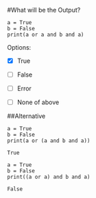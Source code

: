 #What will be the Output?

```
a = True
b = False
print(a or a and b and a)
```

Options:
- [X] True

- [ ] False

- [ ] Error

- [ ] None of above


##Alternative
```
a = True
b = False
print(a or (a and b and a))
```
```
True
```

```
a = True
b = False
print((a or a) and b and a)
```
```
False
```
